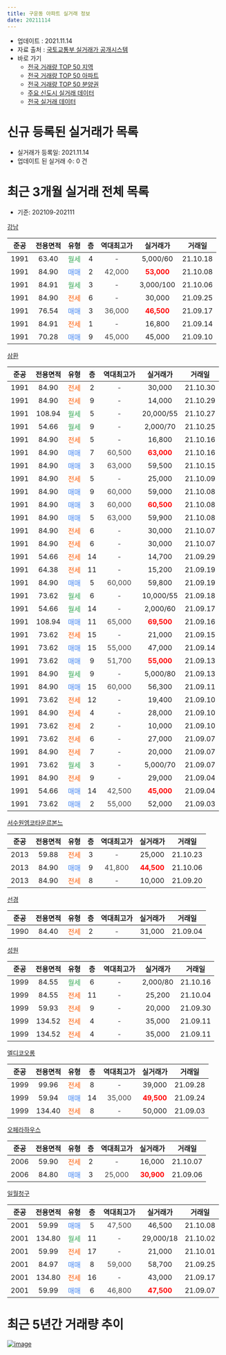 ```yaml
---
title: 구운동 아파트 실거래 정보
date: 20211114
---
```


* 업데이트 : 2021.11.14
* 자료 출처 : [국토교통부 실거래가 공개시스템](http://rt.molit.go.kr)
* 바로 가기
    * [전국 거래량 TOP 50 지역](https://apt-info.github.io/apt-trade-info/tr)
    * [전국 거래량 TOP 50 아파트](https://apt-info.github.io/apt-trade-info/ta)
    * [전국 거래량 TOP 50 분양권](https://apt-info.github.io/apt-trade-info/tb)
    * [주요 신도시 실거래 데이터](https://apt-info.github.io/apt-trade-info/newtown)
    * [전국 실거래 데이터](https://apt-info.github.io/apt-trade-info/all)



<script async src="https://pagead2.googlesyndication.com/pagead/js/adsbygoogle.js"></script>
<!-- 기본광고 -->
<ins class="adsbygoogle"
     style="display:block"
     data-ad-client="ca-pub-1142216861245946"
     data-ad-slot="4805727019"
     data-ad-format="auto"
     data-full-width-responsive="true"></ins>
<script>
     (adsbygoogle = window.adsbygoogle || []).push({});
</script>


# 신규 등록된 실거래가 목록

* 실거래가 등록일: 2021.11.14
* 업데이트 된 실거래 수: 0 건




<script async src="https://pagead2.googlesyndication.com/pagead/js/adsbygoogle.js"></script>
<!-- 기본광고 -->
<ins class="adsbygoogle"
     style="display:block"
     data-ad-client="ca-pub-1142216861245946"
     data-ad-slot="4805727019"
     data-ad-format="auto"
     data-full-width-responsive="true"></ins>
<script>
     (adsbygoogle = window.adsbygoogle || []).push({});
</script>


# 최근 3개월 실거래 전체 목록
* 기준: 202109-202111


[강남](https://search.naver.com/search.naver?query=%EA%B0%95%EB%82%A8)

|준공|전용면적|유형|층|역대최고가|실거래가|거래일|
|:---:|:---:|:---:|:---:|:---:|:---:|:---:|
|1991|63.40|<span style="color:#34A853">월세</span>|4|<span style="color:#444444">-</span>|5,000/60|21.10.18|
|1991|84.90|<span style="color:#4285F3">매매</span>|2|<span style="color:#444444">42,000</span>|<b><span style="color:#FF0000">53,000</span></b>|21.10.08|
|1991|84.91|<span style="color:#34A853">월세</span>|3|<span style="color:#444444">-</span>|3,000/100|21.10.06|
|1991|84.90|<span style="color:#FF5A00">전세</span>|6|<span style="color:#444444">-</span>|30,000|21.09.25|
|1991|76.54|<span style="color:#4285F3">매매</span>|3|<span style="color:#444444">36,000</span>|<b><span style="color:#FF0000">46,500</span></b>|21.09.17|
|1991|84.91|<span style="color:#FF5A00">전세</span>|1|<span style="color:#444444">-</span>|16,800|21.09.14|
|1991|70.28|<span style="color:#4285F3">매매</span>|9|<span style="color:#444444">45,000</span>|45,000|21.09.10|

[삼환](https://search.naver.com/search.naver?query=%EC%82%BC%ED%99%98)

|준공|전용면적|유형|층|역대최고가|실거래가|거래일|
|:---:|:---:|:---:|:---:|:---:|:---:|:---:|
|1991|84.90|<span style="color:#FF5A00">전세</span>|2|<span style="color:#444444">-</span>|30,000|21.10.30|
|1991|84.90|<span style="color:#FF5A00">전세</span>|9|<span style="color:#444444">-</span>|14,000|21.10.29|
|1991|108.94|<span style="color:#34A853">월세</span>|5|<span style="color:#444444">-</span>|20,000/55|21.10.27|
|1991|54.66|<span style="color:#34A853">월세</span>|9|<span style="color:#444444">-</span>|2,000/70|21.10.25|
|1991|84.90|<span style="color:#FF5A00">전세</span>|5|<span style="color:#444444">-</span>|16,800|21.10.16|
|1991|84.90|<span style="color:#4285F3">매매</span>|7|<span style="color:#444444">60,500</span>|<b><span style="color:#FF0000">63,000</span></b>|21.10.16|
|1991|84.90|<span style="color:#4285F3">매매</span>|3|<span style="color:#444444">63,000</span>|59,500|21.10.15|
|1991|84.90|<span style="color:#FF5A00">전세</span>|5|<span style="color:#444444">-</span>|25,000|21.10.09|
|1991|84.90|<span style="color:#4285F3">매매</span>|9|<span style="color:#444444">60,000</span>|59,000|21.10.08|
|1991|84.90|<span style="color:#4285F3">매매</span>|3|<span style="color:#444444">60,000</span>|<b><span style="color:#FF0000">60,500</span></b>|21.10.08|
|1991|84.90|<span style="color:#4285F3">매매</span>|5|<span style="color:#444444">63,000</span>|59,900|21.10.08|
|1991|84.90|<span style="color:#FF5A00">전세</span>|6|<span style="color:#444444">-</span>|30,000|21.10.07|
|1991|84.90|<span style="color:#FF5A00">전세</span>|6|<span style="color:#444444">-</span>|30,000|21.10.07|
|1991|54.66|<span style="color:#FF5A00">전세</span>|14|<span style="color:#444444">-</span>|14,700|21.09.29|
|1991|64.38|<span style="color:#FF5A00">전세</span>|11|<span style="color:#444444">-</span>|15,200|21.09.19|
|1991|84.90|<span style="color:#4285F3">매매</span>|5|<span style="color:#444444">60,000</span>|59,800|21.09.19|
|1991|73.62|<span style="color:#34A853">월세</span>|6|<span style="color:#444444">-</span>|10,000/55|21.09.18|
|1991|54.66|<span style="color:#34A853">월세</span>|14|<span style="color:#444444">-</span>|2,000/60|21.09.17|
|1991|108.94|<span style="color:#4285F3">매매</span>|11|<span style="color:#444444">65,000</span>|<b><span style="color:#FF0000">69,500</span></b>|21.09.16|
|1991|73.62|<span style="color:#FF5A00">전세</span>|15|<span style="color:#444444">-</span>|21,000|21.09.15|
|1991|73.62|<span style="color:#4285F3">매매</span>|15|<span style="color:#444444">55,000</span>|47,000|21.09.14|
|1991|73.62|<span style="color:#4285F3">매매</span>|9|<span style="color:#444444">51,700</span>|<b><span style="color:#FF0000">55,000</span></b>|21.09.13|
|1991|84.90|<span style="color:#34A853">월세</span>|9|<span style="color:#444444">-</span>|5,000/80|21.09.13|
|1991|84.90|<span style="color:#4285F3">매매</span>|15|<span style="color:#444444">60,000</span>|56,300|21.09.11|
|1991|73.62|<span style="color:#FF5A00">전세</span>|12|<span style="color:#444444">-</span>|19,400|21.09.10|
|1991|84.90|<span style="color:#FF5A00">전세</span>|4|<span style="color:#444444">-</span>|28,000|21.09.10|
|1991|73.62|<span style="color:#FF5A00">전세</span>|2|<span style="color:#444444">-</span>|10,000|21.09.10|
|1991|73.62|<span style="color:#FF5A00">전세</span>|6|<span style="color:#444444">-</span>|27,000|21.09.07|
|1991|84.90|<span style="color:#FF5A00">전세</span>|7|<span style="color:#444444">-</span>|20,000|21.09.07|
|1991|73.62|<span style="color:#34A853">월세</span>|3|<span style="color:#444444">-</span>|5,000/70|21.09.07|
|1991|84.90|<span style="color:#FF5A00">전세</span>|9|<span style="color:#444444">-</span>|29,000|21.09.04|
|1991|54.66|<span style="color:#4285F3">매매</span>|14|<span style="color:#444444">42,500</span>|<b><span style="color:#FF0000">45,000</span></b>|21.09.04|
|1991|73.62|<span style="color:#4285F3">매매</span>|2|<span style="color:#444444">55,000</span>|52,000|21.09.03|

[서수원엠코타운르본느](https://search.naver.com/search.naver?query=%EC%84%9C%EC%88%98%EC%9B%90%EC%97%A0%EC%BD%94%ED%83%80%EC%9A%B4%EB%A5%B4%EB%B3%B8%EB%8A%90)

|준공|전용면적|유형|층|역대최고가|실거래가|거래일|
|:---:|:---:|:---:|:---:|:---:|:---:|:---:|
|2013|59.88|<span style="color:#FF5A00">전세</span>|3|<span style="color:#444444">-</span>|25,000|21.10.23|
|2013|84.90|<span style="color:#4285F3">매매</span>|9|<span style="color:#444444">41,800</span>|<b><span style="color:#FF0000">44,500</span></b>|21.10.06|
|2013|84.90|<span style="color:#FF5A00">전세</span>|8|<span style="color:#444444">-</span>|10,000|21.09.20|


<script async src="https://pagead2.googlesyndication.com/pagead/js/adsbygoogle.js"></script>
<!-- 기본광고 -->
<ins class="adsbygoogle"
     style="display:block"
     data-ad-client="ca-pub-1142216861245946"
     data-ad-slot="4805727019"
     data-ad-format="auto"
     data-full-width-responsive="true"></ins>
<script>
     (adsbygoogle = window.adsbygoogle || []).push({});
</script>


[선경](https://search.naver.com/search.naver?query=%EC%84%A0%EA%B2%BD)

|준공|전용면적|유형|층|역대최고가|실거래가|거래일|
|:---:|:---:|:---:|:---:|:---:|:---:|:---:|
|1990|84.40|<span style="color:#FF5A00">전세</span>|2|<span style="color:#444444">-</span>|31,000|21.09.04|

[성원](https://search.naver.com/search.naver?query=%EC%84%B1%EC%9B%90)

|준공|전용면적|유형|층|역대최고가|실거래가|거래일|
|:---:|:---:|:---:|:---:|:---:|:---:|:---:|
|1999|84.55|<span style="color:#34A853">월세</span>|6|<span style="color:#444444">-</span>|2,000/80|21.10.16|
|1999|84.55|<span style="color:#FF5A00">전세</span>|11|<span style="color:#444444">-</span>|25,200|21.10.04|
|1999|59.93|<span style="color:#FF5A00">전세</span>|9|<span style="color:#444444">-</span>|20,000|21.09.30|
|1999|134.52|<span style="color:#FF5A00">전세</span>|4|<span style="color:#444444">-</span>|35,000|21.09.11|
|1999|134.52|<span style="color:#FF5A00">전세</span>|4|<span style="color:#444444">-</span>|35,000|21.09.11|

[엘디코오롱](https://search.naver.com/search.naver?query=%EC%97%98%EB%94%94%EC%BD%94%EC%98%A4%EB%A1%B1)

|준공|전용면적|유형|층|역대최고가|실거래가|거래일|
|:---:|:---:|:---:|:---:|:---:|:---:|:---:|
|1999|99.96|<span style="color:#FF5A00">전세</span>|8|<span style="color:#444444">-</span>|39,000|21.09.28|
|1999|59.94|<span style="color:#4285F3">매매</span>|14|<span style="color:#444444">35,000</span>|<b><span style="color:#FF0000">49,500</span></b>|21.09.24|
|1999|134.40|<span style="color:#FF5A00">전세</span>|8|<span style="color:#444444">-</span>|50,000|21.09.03|

[오페라하우스](https://search.naver.com/search.naver?query=%EC%98%A4%ED%8E%98%EB%9D%BC%ED%95%98%EC%9A%B0%EC%8A%A4)

|준공|전용면적|유형|층|역대최고가|실거래가|거래일|
|:---:|:---:|:---:|:---:|:---:|:---:|:---:|
|2006|59.90|<span style="color:#FF5A00">전세</span>|2|<span style="color:#444444">-</span>|16,000|21.10.07|
|2006|84.80|<span style="color:#4285F3">매매</span>|3|<span style="color:#444444">25,000</span>|<b><span style="color:#FF0000">30,900</span></b>|21.09.06|

[일월청구](https://search.naver.com/search.naver?query=%EC%9D%BC%EC%9B%94%EC%B2%AD%EA%B5%AC)

|준공|전용면적|유형|층|역대최고가|실거래가|거래일|
|:---:|:---:|:---:|:---:|:---:|:---:|:---:|
|2001|59.99|<span style="color:#4285F3">매매</span>|5|<span style="color:#444444">47,500</span>|46,500|21.10.08|
|2001|134.80|<span style="color:#34A853">월세</span>|11|<span style="color:#444444">-</span>|29,000/18|21.10.02|
|2001|59.99|<span style="color:#FF5A00">전세</span>|17|<span style="color:#444444">-</span>|21,000|21.10.01|
|2001|84.97|<span style="color:#4285F3">매매</span>|8|<span style="color:#444444">59,000</span>|58,700|21.09.25|
|2001|134.80|<span style="color:#FF5A00">전세</span>|16|<span style="color:#444444">-</span>|43,000|21.09.17|
|2001|59.99|<span style="color:#4285F3">매매</span>|6|<span style="color:#444444">46,800</span>|<b><span style="color:#FF0000">47,500</span></b>|21.09.07|



<script async src="https://pagead2.googlesyndication.com/pagead/js/adsbygoogle.js"></script>
<!-- 기본광고 -->
<ins class="adsbygoogle"
     style="display:block"
     data-ad-client="ca-pub-1142216861245946"
     data-ad-slot="4805727019"
     data-ad-format="auto"
     data-full-width-responsive="true"></ins>
<script>
     (adsbygoogle = window.adsbygoogle || []).push({});
</script>


# 최근 5년간 거래량 추이


<div style="width:100%;">
    <canvas id="deal_progress" height="200"></canvas>
</div>

<script>
new Chart(document.getElementById("deal_progress"), {
    type: 'line',
    data: {
        labels: ['16.01','16.02','16.03','16.04','16.05','16.06','16.07','16.08','16.09','16.10','16.11','16.12','17.01','17.02','17.03','17.04','17.05','17.06','17.07','17.08','17.09','17.10','17.11','17.12','18.01','18.02','18.03','18.04','18.05','18.06','18.07','18.08','18.09','18.10','18.11','18.12','19.01','19.02','19.03','19.04','19.05','19.06','19.07','19.08','19.09','19.10','19.11','19.12','20.01','20.02','20.03','20.04','20.05','20.06','20.07','20.08','20.09','20.10','20.11','20.12','21.01','21.02','21.03','21.04','21.05','21.06','21.07','21.08','21.09','21.10'],
        datasets: [{
            label: '매매/분양권',
            data: [10,17,23,23,16,26,24,27,31,40,17,15,2,20,20,22,30,30,36,28,24,14,9,15,25,12,27,18,10,15,17,30,28,38,22,25,13,8,18,20,21,14,19,14,20,17,40,63,115,99,13,18,21,44,33,15,17,20,22,32,28,29,31,18,25,16,11,10,13,8],
            borderColor: "rgba(66, 133, 243, 1)",
            backgroundColor: "rgba(66, 133, 243, 0.05)",
            borderWidth: 1,
            pointRadius: 0,
            fill: false,
            lineTension: 0
        },{
            label: '전/월세',
            data: [13,17,23,18,6,11,8,11,11,14,16,10,10,19,16,11,14,16,8,9,13,10,12,10,10,12,23,15,13,13,14,13,15,12,12,23,17,19,21,15,11,15,18,15,23,17,17,19,20,42,25,28,14,20,19,10,5,19,12,10,21,14,20,19,14,28,25,25,23,16],
            borderColor: "rgba(255, 90, 0, 1)",
            backgroundColor: "rgba(255, 90, 0, 0.05)",
            borderWidth: 1,
            pointRadius: 0,
            fill: false,
            lineTension: 0
        },{
            label: '합계',
            data: [23,34,46,41,22,37,32,38,42,54,33,25,12,39,36,33,44,46,44,37,37,24,21,25,35,24,50,33,23,28,31,43,43,50,34,48,30,27,39,35,32,29,37,29,43,34,57,82,135,141,38,46,35,64,52,25,22,39,34,42,49,43,51,37,39,44,36,35,36,24],
            borderColor: "rgba(0, 0, 0, 1)",
            backgroundColor: "rgba(0, 0, 0, 0.03)",
            borderWidth: 0.1,
            pointRadius: 0,
            fill: true,
            lineTension: 0
        }
        ]
    },
    options: {
        responsive: true,
        title: {
            display: false
        },
        tooltips: {
            mode: 'index',
            intersect: false
        },
        hover: {
            mode: 'nearest',
            intersect: true
        },
        scales: {
            xAxes: [{
                display: true,
                scaleLabel: {
                    display: true,
                    labelString: '년/월'
                }
            }],
            yAxes: [{
                display: true,
                ticks: {
                    suggestedMin: 0,
                },
                scaleLabel: {
                    display: true,
                    labelString: '실거래 수'
                }
            }]
        }
    }
});

</script>


[![image](https://apt-info.github.io/images/2020-01-03-apt-trade-info/1024x500.png)](https://play.google.com/store/apps/details?id=com.aptinfo.apttradeinfo)

